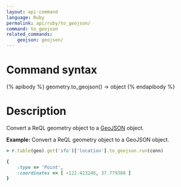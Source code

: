 ```yaml
---
layout: api-command
language: Ruby
permalink: api/ruby/to_geojson/
command: to_geojson
related_commands:
    geojson: geojson/
---
```

# Command syntax #

{% apibody %}
geometry.to_geojson() &rarr; object
{% endapibody %}

# Description #

Convert a ReQL geometry object to a [GeoJSON][] object.

[GeoJSON]: http://geojson.org

__Example:__ Convert a ReQL geometry object to a GeoJSON object.

```rb
> r.table(geo).get('sfo')['location'].to_geojson.run(conn)

{
    :type => 'Point',
    :coordinates => [ -122.423246, 37.779388 ]
}
```
